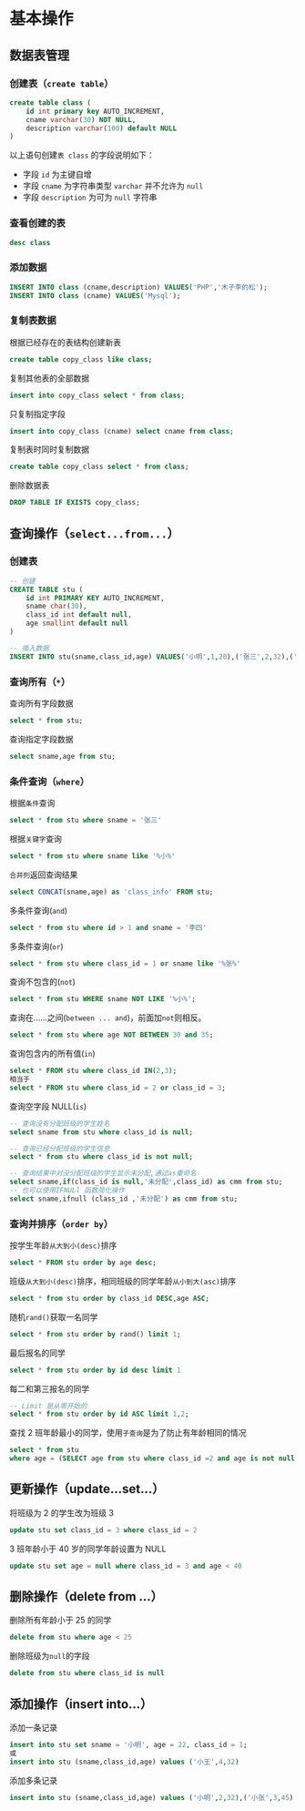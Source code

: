 # 基本操作

## 数据表管理

### 创建表（`create table`）

```sql
create table class (
    id int primary key AUTO_INCREMENT,
    cname varchar(30) NOT NULL,
    description varchar(100) default NULL
)
```

以上语句创建`表 class` 的字段说明如下：

- 字段 `id` 为主键自增
- 字段 `cname` 为字符串类型 `varchar` 并不允许为 `null`
- 字段 `description` 为可为 `null` 字符串

### 查看创建的表

```sql
desc class
```

### 添加数据

```sql
INSERT INTO class (cname,description) VALUES('PHP','木子李的松');
INSERT INTO class (cname) VALUES('Mysql');
```

### 复制表数据

根据已经存在的表结构创建新表

```sql
create table copy_class like class;
```

复制其他表的全部数据

```sql
insert into copy_class select * from class;
```

只复制指定字段

```sql
insert into copy_class (cname) select cname from class;
```

复制表时同时复制数据

```sql
create table copy_class select * from class;
```

删除数据表

```sql
DROP TABLE IF EXISTS copy_class;
```

## 查询操作（`select...from...`）

### 创建表

```sql
-- 创建
CREATE TABLE stu (
    id int PRIMARY KEY AUTO_INCREMENT,
    sname char(30),
    class_id int default null,
    age smallint default null
)

-- 插入数据
INSERT INTO stu(sname,class_id,age) VALUES('小明',1,20),('张三',2,32),('李四',3,null),('小刘',null,46);
```

### 查询所有（`*`）

查询所有字段数据

```sql
select * from stu;
```

查询指定字段数据

```sql
select sname,age from stu;
```

### 条件查询（`where`）

根据`条件`查询

```sql
select * from stu where sname = '张三'
```

根据`关键字`查询

```sql
select * from stu where sname like '%小%'
```

`合并列`返回查询结果

```sql
select CONCAT(sname,age) as 'class_info' FROM stu;
```

多条件查询(`and`)

```sql
select * from stu where id > 1 and sname = '李四'
```

多条件查询(`or`)

```sql
select * from stu where class_id = 1 or sname like '%张%'
```

查询不包含的(`not`)

```sql
select * from stu WHERE sname NOT LIKE '%小%';
```

查询在……之间(`between ... and`)，前面加`not`则相反。

```sql
select * from stu where age NOT BETWEEN 30 and 35;
```

查询包含内的所有值(`in`)

```sql
select * FROM stu where class_id IN(2,3);
相当于
select * FROM stu where class_id = 2 or class_id = 3;
```

查询空字段 NULL(`is`)

```sql
-- 查询没有分配班级的学生姓名
select sname from stu where class_id is null;

-- 查询已经分配班级的学生信息
select * from stu where class_id is not null;

-- 查询结果中对没分配班级的学生显示未分配,通过as重命名
select sname,if(class_id is null,'未分配',class_id) as cmm from stu;
-- 也可以使用IFNULl 函数简化操作
select sname,ifnull (class_id ,'未分配') as cmm from stu;
```

### 查询并排序（`order by`）

按学生年龄`从大到小(desc)`排序

```sql
select * FROM stu order by age desc;
```

班级`从大到小(desc)`排序，相同班级的同学年龄`从小到大(asc)`排序

```sql
select * from stu order by class_id DESC,age ASC;
```

随机`rand()`获取一名同学

```sql
select * from stu order by rand() limit 1;
```

最后报名的同学

```sql
select * from stu order by id desc limit 1
```

每二和第三报名的同学

```sql
-- Limit 是从零开始的
select * from stu order by id ASC limit 1,2;
```

查找 2 班年龄最小的同学，使用`子查询`是为了防止有年龄相同的情况

```sql
select * from stu
where age = (SELECT age from stu where class_id =2 and age is not null order by age asc limit 1)
```

## 更新操作（update...set...）

将班级为 2 的学生改为班级 3

```sql
update stu set class_id = 3 where class_id = 2
```

3 班年龄小于 40 岁的同学年龄设置为 NULL

```sql
update stu set age = null where class_id = 3 and age < 40
```

## 删除操作（delete from ...）

删除所有年龄小于 25 的同学

```sql
delete from stu where age < 25
```

删除班级为`null`的字段

```sql
delete from stu where class_id is null
```

## 添加操作（insert into...）

添加一条记录

```sql
insert into stu set sname = '小明', age = 22, class_id = 1;
或
insert into stu (sname,class_id,age) values ('小王',4,32)
```

添加多条记录

```sql
insert into stu (sname,class_id,age) values ('小明',2,32),('小张',3,45)
```
